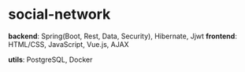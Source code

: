 # social-network
**backend**: 
Spring(Boot, Rest, Data, Security), Hibernate, Jjwt
**frontend**: 
HTML/CSS, JavaScript, Vue.js, AJAX

**utils**: 
PostgreSQL, Docker
